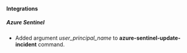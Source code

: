 
#### Integrations
##### Azure Sentinel
- Added argument *user_principal_name* to **azure-sentinel-update-incident** command.
